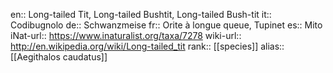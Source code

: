 en:: Long-tailed Tit, Long-tailed Bushtit, Long-tailed Bush-tit
it:: Codibugnolo
de:: Schwanzmeise
fr:: Orite à longue queue, Tupinet
es:: Mito
iNat-url:: https://www.inaturalist.org/taxa/7278
wiki-url:: http://en.wikipedia.org/wiki/Long-tailed_tit
rank:: [[species]]
alias:: [[Aegithalos caudatus]]